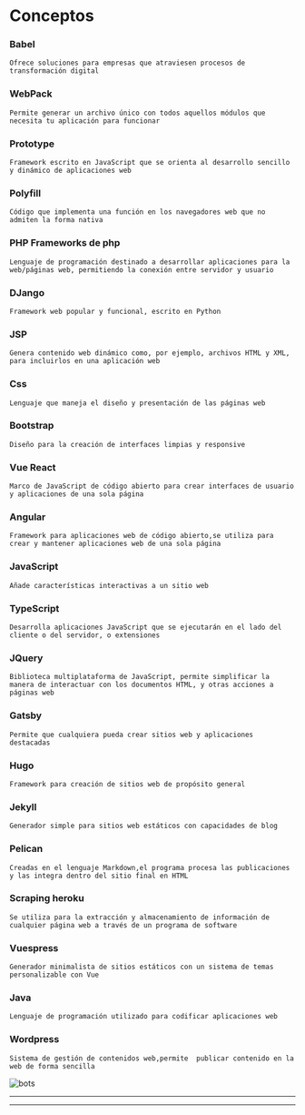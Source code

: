 # Conceptos

### Babel
`Ofrece soluciones para empresas que atraviesen procesos de transformación digital`

### WebPack 
`Permite generar un archivo único con todos aquellos módulos que necesita tu aplicación para funcionar`

### Prototype 
`Framework escrito en JavaScript que se orienta al desarrollo sencillo y dinámico de aplicaciones web`

### Polyfill
`Código que implementa una función en los navegadores web que no admiten la forma nativa`

### PHP Frameworks de php
`Lenguaje de programación destinado a desarrollar aplicaciones para la web/páginas web, permitiendo la conexión entre servidor y usuario` 

### DJango 
`Framework web popular y funcional, escrito en Python`

### JSP 
`Genera contenido web dinámico como, por ejemplo, archivos HTML y XML, para incluirlos en una aplicación web`

### Css 
`Lenguaje que maneja el diseño y presentación de las páginas web`

### Bootstrap 
`Diseño para la creación de interfaces limpias y responsive`

### Vue React
`Marco de JavaScript de código abierto para crear interfaces de usuario y aplicaciones de una sola página`

### Angular
`Framework para aplicaciones web de código abierto,se utiliza para crear y mantener aplicaciones web de una sola página`

### JavaScript 
`Añade características interactivas a un sitio web`

### TypeScript 
`Desarrolla aplicaciones JavaScript que se ejecutarán en el lado del cliente o del servidor, o extensiones` 

### JQuery 
`Biblioteca multiplataforma de JavaScript, permite simplificar la manera de interactuar con los documentos HTML, y otras acciones a páginas web`

### Gatsby
`Permite que cualquiera pueda crear sitios web y aplicaciones destacadas` 

### Hugo  
`Framework para creación de sitios web de propósito general`

### Jekyll
`Generador simple para sitios web estáticos con capacidades de blog`

### Pelican 
`Creadas en el lenguaje Markdown,el programa procesa las publicaciones y las integra dentro del sitio final en HTML`
     
### Scraping heroku 
`Se utiliza para la extracción y almacenamiento de información de cualquier página web a través de un programa de software`

### Vuespress 
`Generador minimalista de sitios estáticos con un sistema de temas personalizable con Vue `

### Java 
`Lenguaje de programación utilizado para codificar aplicaciones web`

### Wordpress
`Sistema de gestión de contenidos web,permite  publicar contenido en la web de forma sencilla`

![bots](https://cdn.habtium.com/habtium/album/3/noticia_1254144381article_image_bots.png)

---


---
